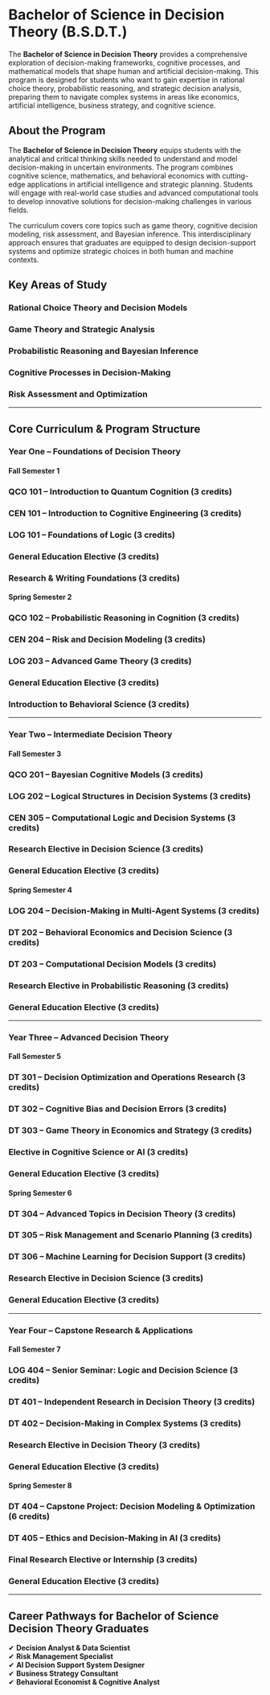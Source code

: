 # Bachelor of Science in Decision Theory (B.S.D.T.)

The **Bachelor of Science in Decision Theory** provides a comprehensive exploration of decision-making frameworks, cognitive processes, and mathematical models that shape human and artificial decision-making. This program is designed for students who want to gain expertise in rational choice theory, probabilistic reasoning, and strategic decision analysis, preparing them to navigate complex systems in areas like economics, artificial intelligence, business strategy, and cognitive science.

## About the Program

The **Bachelor of Science in Decision Theory** equips students with the analytical and critical thinking skills needed to understand and model decision-making in uncertain environments. The program combines cognitive science, mathematics, and behavioral economics with cutting-edge applications in artificial intelligence and strategic planning. Students will engage with real-world case studies and advanced computational tools to develop innovative solutions for decision-making challenges in various fields.

The curriculum covers core topics such as game theory, cognitive decision modeling, risk assessment, and Bayesian inference. This interdisciplinary approach ensures that graduates are equipped to design decision-support systems and optimize strategic choices in both human and machine contexts.

## Key Areas of Study

### **Rational Choice Theory and Decision Models**  

### **Game Theory and Strategic Analysis**  

### **Probabilistic Reasoning and Bayesian Inference**  

### **Cognitive Processes in Decision-Making**  

### **Risk Assessment and Optimization**  

---

## Core Curriculum & Program Structure

### Year One – Foundations of Decision Theory

#### Fall Semester 1

### **QCO 101 – Introduction to Quantum Cognition (3 credits)**  

### **CEN 101 – Introduction to Cognitive Engineering (3 credits)**  

### **LOG 101 – Foundations of Logic (3 credits)**  

### **General Education Elective (3 credits)**  

### **Research & Writing Foundations (3 credits)**  

#### Spring Semester 2

### **QCO 102 – Probabilistic Reasoning in Cognition (3 credits)**  

### **CEN 204 – Risk and Decision Modeling (3 credits)**  

### **LOG 203 – Advanced Game Theory (3 credits)**  

### **General Education Elective (3 credits)**  

### **Introduction to Behavioral Science (3 credits)**  

---

### Year Two – Intermediate Decision Theory

#### Fall Semester 3

### **QCO 201 – Bayesian Cognitive Models (3 credits)**  

### **LOG 202 – Logical Structures in Decision Systems (3 credits)**  

### **CEN 305 – Computational Logic and Decision Systems (3 credits)**  

### **Research Elective in Decision Science (3 credits)**  

### **General Education Elective (3 credits)**  

#### Spring Semester 4

### **LOG 204 – Decision-Making in Multi-Agent Systems (3 credits)**  

### **DT 202 – Behavioral Economics and Decision Science (3 credits)**  

### **DT 203 – Computational Decision Models (3 credits)**  

### **Research Elective in Probabilistic Reasoning (3 credits)**  

### **General Education Elective (3 credits)**  

---

### Year Three – Advanced Decision Theory

#### Fall Semester 5

### **DT 301 – Decision Optimization and Operations Research (3 credits)**  

### **DT 302 – Cognitive Bias and Decision Errors (3 credits)**  

### **DT 303 – Game Theory in Economics and Strategy (3 credits)**  

### **Elective in Cognitive Science or AI (3 credits)**  

### **General Education Elective (3 credits)**  

#### Spring Semester 6

### **DT 304 – Advanced Topics in Decision Theory (3 credits)**  

### **DT 305 – Risk Management and Scenario Planning (3 credits)**  

### **DT 306 – Machine Learning for Decision Support (3 credits)**  

### **Research Elective in Decision Science (3 credits)**  

### **General Education Elective (3 credits)**  

---

### Year Four – Capstone Research & Applications

#### Fall Semester 7

### **LOG 404 – Senior Seminar: Logic and Decision Science (3 credits)**  

### **DT 401 – Independent Research in Decision Theory (3 credits)**  

### **DT 402 – Decision-Making in Complex Systems (3 credits)**  

### **Research Elective in Decision Theory (3 credits)**  

### **General Education Elective (3 credits)**  

#### Spring Semester 8

### **DT 404 – Capstone Project: Decision Modeling & Optimization (6 credits)**  

### **DT 405 – Ethics and Decision-Making in AI (3 credits)**  

### **Final Research Elective or Internship (3 credits)**  

### **General Education Elective (3 credits)**  

---

## Career Pathways for Bachelor of Science Decision Theory Graduates

✔ **Decision Analyst & Data Scientist**  
✔ **Risk Management Specialist**  
✔ **AI Decision Support System Designer**  
✔ **Business Strategy Consultant**  
✔ **Behavioral Economist & Cognitive Analyst**  